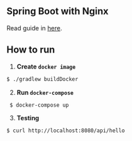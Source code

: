 ## Spring Boot with Nginx

Read guide in [here](https://dirtyhands.me/deploy-spring-boot-with-nginx/).

## How to run

1. **Create `docker image`**

```bash
$ ./gradlew buildDocker
```

2. **Run `docker-compose`**

```bash
 $ docker-compose up
```

3. **Testing**
```bash
$ curl http://localhost:8080/api/hello
```
